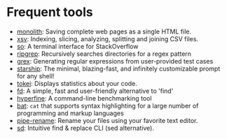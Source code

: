 # Frequent tools

- [monolith](https://github.com/Y2Z/monolith): Saving complete web pages as a single HTML file.
- [xsv](https://github.com/BurntSushi/xsv): Indexing, slicing, analyzing, splitting and joining CSV files.
- [so](https://github.com/samtay/so): A terminal interface for StackOverflow
- [ripgrep](https://github.com/BurntSushi/ripgrep): Recursively searches directories for a regex pattern
- [grex](https://github.com/pemistahl/grex): Generating regular expressions from user-provided test cases
- [starship](https://github.com/starship/starship): The minimal, blazing-fast, and infinitely customizable prompt for any shell!
- [tokei](https://github.com/XAMPPRocky/tokei): Displays statistics about your code.
- [fd](https://github.com/sharkdp/fd): A simple, fast and user-friendly alternative to 'find'
- [hyperfine](https://github.com/sharkdp/hyperfine): A command-line benchmarking tool
- [bat](https://github.com/sharkdp/bat): `cat` that supports syntax highlighting for a large number of programming and markup languages
- [pipe-rename](https://github.com/marcusbuffett/pipe-rename): Rename your files using your favorite text editor.
- [sd](https://github.com/chmln/sd): Intuitive find & replace CLI (sed alternative).
